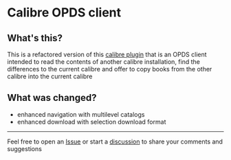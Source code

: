 # Calibre OPDS client
## What's this?
This is a refactored version of this [calibre plugin](https://github.com/steinarb/opds-reader) that is an OPDS client intended to read the contents of another calibre installation, find the differences to the current calibre and offer to copy books from the other calibre into the current calibre
## What was changed?
- enhanced navigation with multilevel catalogs
- enhanced download with selection download format
---
Feel free to open an [Issue](https://github.com/Uri2001/opds-reader/issues) or start a [discussion](https://github.com/Uri2001/opds-reader/discussions) to share your comments and suggestions
